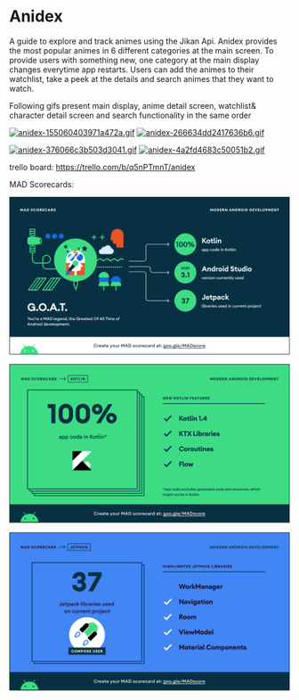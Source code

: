 # Anidex
A guide to explore and track animes using the Jikan Api. Anidex provides the most popular animes in 6 different categories at the main screen. To provide users with something new, one category at the main display changes everytime app restarts. Users can add the animes to their watchlist, take a peek at the details and search animes that they want to watch.

Following gifs present main display, anime detail screen, watchlist& character detail screen and search functionality in the same order


[![anidex-155060403971a472a.gif](https://s10.gifyu.com/images/anidex-155060403971a472a.gif)](https://gifyu.com/image/SS9xI) [![anidex-266634dd2417636b6.gif](https://s10.gifyu.com/images/anidex-266634dd2417636b6.gif)](https://gifyu.com/image/SS9xF)

[![anidex-376066c3b503d3041.gif](https://s10.gifyu.com/images/anidex-376066c3b503d3041.gif)](https://gifyu.com/image/SS9xV) [![anidex-4a2fd4683c50051b2.gif](https://s10.gifyu.com/images/anidex-4a2fd4683c50051b2.gif)](https://gifyu.com/image/SS9xZ)

trello board: https://trello.com/b/q5nPTmnT/anidex

MAD Scorecards: 

![alt text](https://github.com/ColdTea-Projects/Anidex/blob/main/mad_scorecard/summary.png?raw=true)

![alt text](https://github.com/ColdTea-Projects/Anidex/blob/main/mad_scorecard/kotlin.png?raw=true)

![alt text](https://github.com/ColdTea-Projects/Anidex/blob/main/mad_scorecard/jetpack.png?raw=true)
